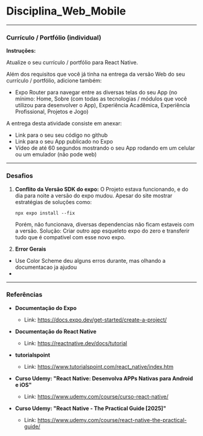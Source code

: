 

# Disciplina_Web_Mobile 

_________


### Currículo / Portfólio (individual)

**Instruções:**

Atualize o seu currículo / portfólio para React Native.

Além dos requisitos que você já tinha na entrega da versão Web do seu currículo / portfólio, adicione também:
- Expo Router para navegar entre as diversas telas do seu App (no mínimo: Home, Sobre (com todas as tecnologias / módulos que você utilizou para desenvolver o App), Experiência Acadêmica, Experiência Profissional, Projetos e Jogo)

A entrega desta atividade consiste em anexar:
- Link para o seu seu código no github
- Link para o seu App publicado no Expo
- Vídeo de até 60 segundos mostrando o seu App rodando em um celular ou um emulador (não pode web)

________________


### Desafios
1. **Conflito da Versão SDK do expo:** O Projeto estava funcionando, e do dia para noite a versão do expo mudou. Apesar do site mostrar estratégias de soluções como:

    ```
    npx expo install --fix
    ```
    Porém, não funcionava, diversas dependencias não ficam estaveis com a versão. Solução: Criar outro app esqueleto expo do zero e transferir tudo que é compativel com esse novo expo. 
2. **Error Gerais**
- Use Color Scheme deu alguns erros durante, mas olhando a documentacao ja ajudou
- 



______________


### Referências

- **Documentação do Expo**
    - Link: https://docs.expo.dev/get-started/create-a-project/

- **Documentação do React Native**
    - Link: https://reactnative.dev/docs/tutorial

- **tutorialspoint**
    - Link: https://www.tutorialspoint.com/react_native/index.htm

- **Curso Udemy: "React Native: Desenvolva APPs Nativas para Android e iOS"**
    - Link: https://www.udemy.com/course/curso-react-native/

- **Curso Udemy: "React Native - The Practical Guide [2025]"**
    - Link: https://www.udemy.com/course/react-native-the-practical-guide/

